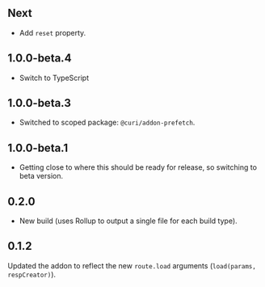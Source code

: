 ## Next

* Add `reset` property.

## 1.0.0-beta.4

* Switch to TypeScript

## 1.0.0-beta.3

* Switched to scoped package: `@curi/addon-prefetch`.

## 1.0.0-beta.1

* Getting close to where this should be ready for release, so switching to beta version.

## 0.2.0

* New build (uses Rollup to output a single file for each build type).

## 0.1.2

Updated the addon to reflect the new `route.load` arguments (`load(params, respCreator)`).
